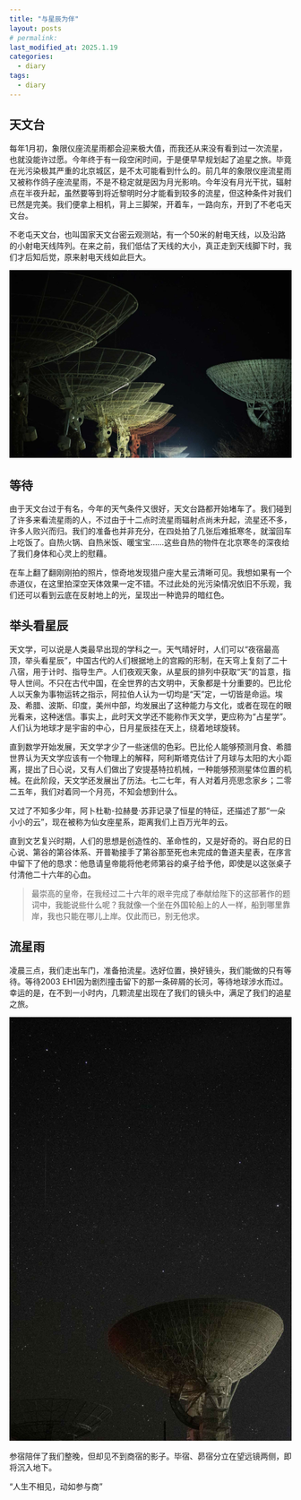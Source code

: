 ```yaml
---
title: "与星辰为伴"
layout: posts
# permalink: 
last_modified_at: 2025.1.19
categories:
  - diary
tags:
  - diary
---
```


## 天文台

每年1月初，象限仪座流星雨都会迎来极大值，而我还从来没有看到过一次流星，也就没能许过愿。今年终于有一段空闲时间，于是便早早规划起了追星之旅。毕竟在光污染极其严重的北京城区，是不太可能看到什么的。前几年的象限仪座流星雨又被称作鸽子座流星雨，不是不稳定就是因为月光影响。今年没有月光干扰，辐射点在半夜升起，虽然要等到将近黎明时分才能看到较多的流星，但这种条件对我们已然是完美。我们便拿上相机，背上三脚架，开着车，一路向东，开到了不老屯天文台。

不老屯天文台，也叫国家天文台密云观测站，有一个50米的射电天线，以及沿路的小射电天线阵列。在来之前，我们低估了天线的大小，真正走到天线脚下时，我们才后知后觉，原来射电天线如此巨大。

![射电天线阵列](../assets/images/20240104_不老屯天文台_WWL_6.jpg)

## 等待

由于天文台过于有名，今年的天气条件又很好，天文台路都开始堵车了。我们碰到了许多来看流星雨的人，不过由于十二点时流星雨辐射点尚未升起，流星还不多，许多人败兴而归。我们的准备也并非充分，在四处拍了几张后难抵寒冬，就溜回车上吃饭了。自热火锅、自热米饭、暖宝宝……这些自热的物件在北京寒冬的深夜给了我们身体和心灵上的慰藉。

在车上翻了翻刚刚拍的照片，惊奇地发现猎户座大星云清晰可见。我想如果有一个赤道仪，在这里拍深空天体效果一定不错。不过此处的光污染情况依旧不乐观，我们还可以看到云底在反射地上的光，呈现出一种诡异的暗红色。

## 举头看星辰

天文学，可以说是人类最早出现的学科之一。天气晴好时，人们可以“夜宿最高顶，举头看星辰”，中国古代的人们根据地上的宫殿的形制，在天穹上复刻了二十八宿，用于计时、指导生产。人们夜观天象，从星辰的排列中获取“天”的旨意，指导人世间。不只在古代中国，在全世界的古文明中，天象都是十分重要的。巴比伦人以天象为事物运转之指示，阿拉伯人认为一切均是“天”定，一切皆是命运。埃及、希腊、波斯、印度，美州中部，均发展出了这种能力与文化，或者在现在的眼光看来，这种迷信。事实上，此时天文学还不能称作天文学，更应称为“占星学”。人们认为地球才是宇宙的中心，日月星辰挂在天上，绕着地球旋转。

直到数学开始发展，天文学才少了一些迷信的色彩。巴比伦人能够预测月食、希腊世界认为天文学应该有一个物理上的解释，阿利斯塔克估计了月球与太阳的大小距离，提出了日心说，又有人们做出了安提基特拉机械，一种能够预测星体位置的机械。在此阶段，天文学还发展出了历法。七二七年，有人对着月亮思念家乡；二零二五年，我们对着同一个月亮，不知会想到什么。

又过了不知多少年，阿卜杜勒-拉赫曼·苏菲记录了恒星的特征，还描述了那“一朵小小的云”，现在被称为仙女座星系，距离我们上百万光年的云。

直到文艺复兴时期，人们的思想是创造性的、革命性的，又是好奇的。哥白尼的日心说、第谷的第谷体系、开普勒接手了第谷那至死也未完成的鲁道夫星表，在序言中留下了他的恳求：他恳请皇帝能将他老师第谷的桌子给予他，即使是以这张桌子付清他二十六年的心血。

> 最崇高的皇帝，在我经过二十六年的艰辛完成了奉献给陛下的这部著作的题词中，我能说些什么呢？我就像一个坐在外国轮船上的人一样，船到哪里靠岸，我也只能在哪儿上岸。仅此而已，别无他求。

## 流星雨

凌晨三点，我们走出车门，准备拍流星。选好位置，换好镜头，我们能做的只有等待。等待2003 EH1因为剧烈撞击留下的那一条碎屑的长河，等待地球涉水而过。幸运的是，在不到一小时内，几颗流星出现在了我们的镜头中，满足了我们的追星之旅。

![流星](../assets/images/20240104_不老屯天文台_WWL_1.jpg)

参宿陪伴了我们整晚，但却见不到商宿的影子。毕宿、昴宿分立在望远镜两侧，即将沉入地下。

“人生不相见，动如参与商”
